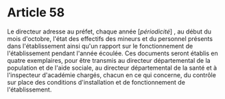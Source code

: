 # Article 58

Le directeur adresse au préfet, chaque année [*périodicité*] , au début du mois d'octobre, l'état des effectifs des mineurs et du personnel présents dans l'établissement ainsi qu'un rapport sur le fonctionnement de l'établissement pendant l'année écoulée. Ces documents seront établis en quatre exemplaires, pour être transmis au directeur départemental de la population et de l'aide sociale, au directeur départemental de la santé et à l'inspecteur d'académie chargés, chacun en ce qui concerne, du contrôle sur place des conditions d'installation et de fonctionnement de l'établissement.
